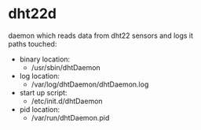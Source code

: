 # dht22d
daemon which reads data from dht22 sensors and logs it  
paths touched:  
* binary location:  
    * /usr/sbin/dhtDaemon  
* log location:  
    * /var/log/dhtDaemon/dhtDaemon.log  
* start up script:  
    * /etc/init.d/dhtDaemon  
* pid location:  
    * /var/run/dhtDaemon.pid  
